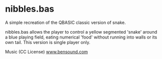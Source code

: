 # nibbles.bas

A simple recreation of the QBASIC classic version of snake.

nibbles.bas allows the player to control a yellow segmented 'snake' around a blue playing field, eating numerical 'food' without running into walls or its own tail.  This version is single player only.

Music (CC License) www.bensound.com
